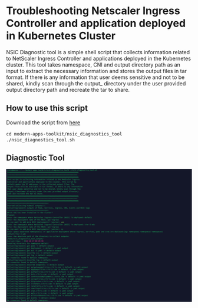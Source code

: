 # Troubleshooting Netscaler Ingress Controller and application deployed in Kubernetes Cluster
NSIC Diagnostic tool is a simple shell script that collects information related to NetScaler Ingress 
Controller and applications deployed in the Kubernetes cluster. 
This tool takes namespace, CNI and output directory path as an input to extract
the necessary information and stores the output files  in tar format. 
If there is any information that user deems sensitive and not to be shared,
kindly scan through the output_<timestamp> directory under the user provided output directory 
path and recreate the tar to share.
## How to use this script
Download the script from [here](https://github.com/netscaler/modern-apps-toolkit) 
    
    cd modern-apps-toolkit/nsic_diagnostics_tool
    ./nsic_diagnostics_tool.sh

## Diagnostic Tool
![Diagnostic Tool](diagnostic.png)
